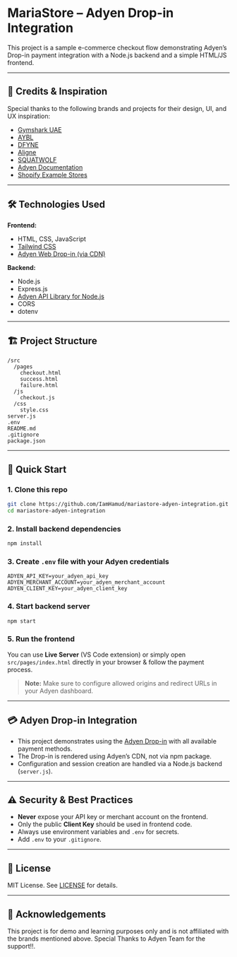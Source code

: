 # MariaStore – Adyen Drop-in Integration

This project is a sample e-commerce checkout flow demonstrating Adyen’s Drop-in payment integration with a Node.js backend and a simple HTML/JS frontend.

---

## 🌟 Credits & Inspiration

Special thanks to the following brands and projects for their design, UI, and UX inspiration:

* [Gymshark UAE](https://www.gymshark.ae)
* [AYBL](https://www.aybl.com)
* [DFYNE](https://dfyne.com)
* [Aligne](https://aligne.co)
* [SQUATWOLF](https://squatwolf.com)
* [Adyen Documentation](https://docs.adyen.com)
* [Shopify Example Stores](https://www.shopify.com/examples)

---

## 🛠️ Technologies Used

**Frontend:**

* HTML, CSS, JavaScript
* [Tailwind CSS](https://tailwindcss.com)
* [Adyen Web Drop-in (via CDN)](https://docs.adyen.com/online-payments/web-drop-in/)

**Backend:**

* Node.js
* Express.js
* [Adyen API Library for Node.js](https://github.com/Adyen/adyen-node-api-library)
* CORS
* dotenv

---

## 🏗️ Project Structure

```
/src
  /pages
    checkout.html
    success.html
    failure.html
  /js
    checkout.js
  /css
    style.css
server.js
.env
README.md
.gitignore
package.json
```

---

## 🚀 Quick Start

### 1. Clone this repo

```bash
git clone https://github.com/IamHamud/mariastore-adyen-integration.git
cd mariastore-adyen-integration
```

### 2. Install backend dependencies

```bash
npm install
```

### 3. Create `.env` file with your Adyen credentials

```env
ADYEN_API_KEY=your_adyen_api_key
ADYEN_MERCHANT_ACCOUNT=your_adyen_merchant_account
ADYEN_CLIENT_KEY=your_adyen_client_key
```

### 4. Start backend server

```bash
npm start
```

### 5. Run the frontend

You can use **Live Server** (VS Code extension) or simply open `src/pages/index.html` directly in your browser & follow the payment process.

> **Note:** Make sure to configure allowed origins and redirect URLs in your Adyen dashboard.

---

## 💳 Adyen Drop-in Integration

* This project demonstrates using the [Adyen Drop-in](https://docs.adyen.com/online-payments/web-drop-in/) with all available payment methods.
* The Drop-in is rendered using Adyen’s CDN, not via npm package.
* Configuration and session creation are handled via a Node.js backend (`server.js`).

---

## ⚠️ Security & Best Practices

* **Never** expose your API key or merchant account on the frontend.
* Only the public **Client Key** should be used in frontend code.
* Always use environment variables and `.env` for secrets.
* Add `.env` to your `.gitignore`.

---

## 📄 License

MIT License. See [LICENSE](LICENSE) for details.

---

## 🙏 Acknowledgements

This project is for demo and learning purposes only and is not affiliated with the brands mentioned above.
Special Thanks to Adyen Team for the support!!. 
